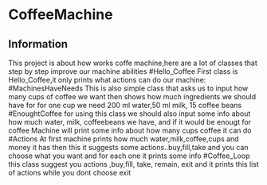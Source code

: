 # CoffeeMachine
## Information
This  project is about how works coffe machine,here are a lot of classes that step by step improve our machine abilities
#Hello_Coffee
First class is Hello_Coffee,it only prints what actions can do our machine:
#MachinesHaveNeeds
This is also simple class that asks us to input how many cups of coffee we want then shows how much ingredients we should have for
for one cup we need 200 ml water,50 ml milk, 15 coffee beans
#EnoughtCoffee
for using this class we should also input some info about how much water, milk, coffeebeans we have, and if it would be enougt 
for coffee Machine will print some info about how many cups coffee it can do
#Actions
At first machine prints how much water,milk,coffee,cups and money it has then this it suggests some actions..buy,fill,take
and you can choose what you want and for each one it prints some info
#Coffee_Loop
this class suggest you actions ,buy,fill, take, remain, exit and it prints this list of actions while you dont choose exit
